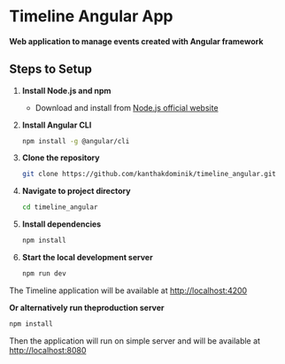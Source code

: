 # Timeline Angular App
#### Web application to manage events created with Angular framework 

## Steps to Setup

1. **Install Node.js and npm**
   - Download and install from [Node.js official website](https://nodejs.org/)

2. **Install Angular CLI**
   ```bash
   npm install -g @angular/cli
   ```

3. **Clone the repository**
   ```bash
   git clone https://github.com/kanthakdominik/timeline_angular.git
   ```

4. **Navigate to project directory**
   ```bash
   cd timeline_angular
   ```

5. **Install dependencies**
   ```bash
   npm install
   ```

6. **Start the local development server**
   ```bash
   npm run dev
   ```

The Timeline application will be available at <http://localhost:4200>

**Or alternatively run theproduction server**
   ```bash
   npm install
   ```

Then the application will run on simple server and will be available at <http://localhost:8080>   